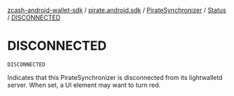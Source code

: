 [zcash-android-wallet-sdk](../../../index.md) / [pirate.android.sdk](../../index.md) / [PirateSynchronizer](../index.md) / [Status](index.md) / [DISCONNECTED](./-d-i-s-c-o-n-n-e-c-t-e-d.md)

# DISCONNECTED

`DISCONNECTED`

Indicates that this PirateSynchronizer is disconnected from its lightwalletd server.
When set, a UI element may want to turn red.

